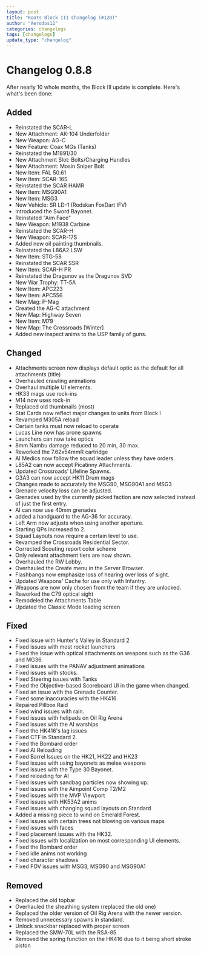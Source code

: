 ```yaml
---
layout: post
title: "Roots Block III Changelog (#120)"
author: "Aerodos12"
categories: changelogs
tags: [changelogs]
update_type: "changelog"
---
```



# Changelog 0.8.8

After nearly 10 whole months, the Block III update is complete. Here's what's been done:

## Added

- Reinstated the SCAR-L
- New Attachment: AK-104 Underfolder
- New Weapon: AG-C
- New Feature: Coax MGs (Tanks)
- Reinstated the M1891/30
- New Attachment Slot: Bolts/Charging Handles
- New Attachment: Mosin Sniper Bolt
- New Item: FAL 50.61
- New Item: SCAR-16S
- Reinstated the SCAR HAMR
- New Item: MSG90A1
- New Item: MSG3
- New Vehicle: SR LD-1 (Rodskan FoxDart IFV)
- Introduced the Sword Bayonet.
- Reinstated "Aim Face"
- New Weapon: M1938 Carbine
- Reinstated the SCAR-H
- New Weapon: SCAR-17S
- Added new oil painting thumbnails.
- Reinstated the L86A2 LSW
- New Item: STG-58
- Reinstated the SCAR SSR
- New Item: SCAR-H PR
- Reinstated the Dragunov as the Dragunov SVD
- New War Trophy: TT-5A
- New Item: APC223
- New Item: APC556
- New Mag: P-Mag
- Created the AG-C attachment
- New Map: Highway Seven
- New Item: M79
- New Map: The Crossroads [Winter]
- Added new inspect anims to the USP family of guns.

## Changed

- Attachments screen now displays default optic as the default for all attachments (title)
- Overhauled crawling animations
- Overhaul multiple UI elements.
- HK33 mags use rock-ins
- M14 now uses rock-in
- Replaced old thumbnails (most)
- Stat Cards now reflect major changes to units from Block I
- Revamped M305A reload
- Certain tanks must now reload to operate
- Lucas Line now has prone spawns
- Launchers can now take optics
- 8mm Nambu damage reduced to 20 min, 30 max.
- Reworked the 7.62x54mmR cartridge
- AI Medics now follow the squad leader unless they have orders.
- L85A2 can now accept Picatinny Attachments.
- Updated Crossroads' Lifeline Spawns.
- G3A3 can now accept HK11 Drum mags
- Changes made to accurately the MSG90, MSG90A1 and MSG3
- Grenade velocity loss can be adjusted.
- Grenades used by the currently picked faction are now selected instead of just the first entry.
- AI can now use 40mm grenades
- added a handguard to the AG-36 for accuracy.
- Left Arm now adjusts when using another aperture.
- Starting QPs increased to 2.
- Squad Layouts now require a certain level to use.
- Revamped the Crossroads Residential Sector.
- Corrected Scouting report color scheme
- Only relevant attachment tiers are now shown.
- Overhauled the RW Lobby.
- Overhauled the Create menu in the Server Browser.
- Flashbangs now emphasize loss of hearing over loss of sight.
- Updated Weapons' Cache for use only with Infantry.
- Weapons are now only chosen from the team if they are unlocked. 
- Reworked the C79 optical sight
- Remodeled the Attachments Table
- Updated the Classic Mode loading screen

## Fixed

- Fixed issue with Hunter's Valley in Standard 2
- Fixed issues with most rocket launchers
- Fixed the issue with optical attachments on weapons such as the G36 and MG36.
- Fixed issues with the PANAV adjustment animations
- Fixed issues with stocks.
- Fixed Steering issues with Tanks
- Fixed the Objective-based Scoreboard UI in the game when changed.
- Fixed an issue with the Grenade Counter.
- Fixed some inaccuracies with the HK416
- Repaired Pillbox Raid
- Fixed wind issues with rain.
- Fixed issues with helipads on Oil Rig Arena
- Fixed issues with the AI warships
- Fixed the HK416's lag issues
- Fixed CTF in Standard 2.
- Fixed the Bombard order
- Fixed AI Reloading
- Fixed Barrel Issues on the HK21, HK22 and HK23
- Fixed issues with using bayonets as melee weapons
- Fixed issues with the Type 30 Bayonet.
- Fixed reloading for AI
- Fixed issues with sandbag particles now showing up.
- Fixed issues with the Aimpoint Comp T2/M2
- Fixed issues with the MVP Viewport
- Fixed issues with HK53A2 anims
- Fixed issues with changing squad layouts on Standard
- Added a missing piece to wind on Emerald Forest.
- Fixed issues with certain trees not blowing on various maps
- Fixed issues with faces
- Fixed placement issues with the HK32.
- Fixed issues with localization on most corresponding UI elements.
- Fixed the Bombard order
- Fixed idle anims not working
- Fixed character shadows
- Fixed FOV issues with MSG3, MSG90 and MSG90A1

## Removed

- Replaced the old topbar
- Overhauled the sheathing system (replaced the old one)
- Replaced the older version of Oil Rig Arena with the newer version.
- Removed unnecessary spawns in standard.
- Unlock snackbar replaced with proper screen
- Replaced the SMW-70L with the RSA-85
- Removed the spring function on the HK416 due to it being short stroke piston